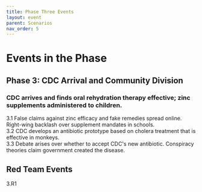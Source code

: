 ```yaml
---
title: Phase Three Events
layout: event
parent: Scenarios
nav_order: 5
---
```

 
# Events in the Phase  

## Phase 3: CDC Arrival and Community Division
### CDC arrives and finds oral rehydration therapy effective; zinc supplements administered to children.

3.1 False claims against zinc efficacy and fake remedies spread online. Right-wing backlash over supplement mandates in schools.  
3.2 CDC develops an antibiotic prototype based on cholera treatment that is effective in monkeys.  
3.3 Debate arises over whether to accept CDC's new antibiotic. Conspiracy theories claim government created the disease.  

## Red Team Events
3.R1 